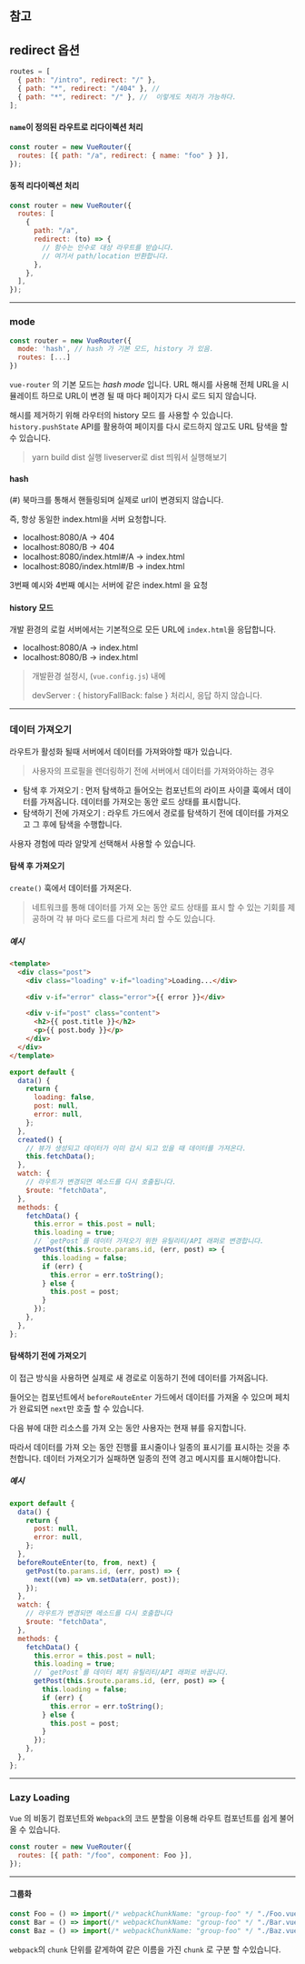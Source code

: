 ## 참고

## redirect 옵션

```js
routes = [
  { path: "/intro", redirect: "/" },
  { path: "*", redirect: "/404" }, //
  { path: "*", redirect: "/" }, //  이렇게도 처리가 가능하다.
];
```

#### `name`이 정의된 라우트로 리다이렉션 처리

```js
const router = new VueRouter({
  routes: [{ path: "/a", redirect: { name: "foo" } }],
});
```

#### 동적 리다이렉션 처리

```js
const router = new VueRouter({
  routes: [
    {
      path: "/a",
      redirect: (to) => {
        // 함수는 인수로 대상 라우트를 받습니다.
        // 여기서 path/location 반환합니다.
      },
    },
  ],
});
```

---

### mode

```js
const router = new VueRouter({
  mode: 'hash', // hash 가 기본 모드, history 가 있음.
  routes: [...]
})
```

`vue-router` 의 기본 모드는 _hash mode_ 입니다. URL 해시를 사용해 전체 URL을 시뮬레이트 하므로 URL이 변경 될 때 마다 페이지가 다시 로드 되지 않습니다.

해시를 제거하기 위해 라우터의 history 모드 를 사용할 수 있습니다. `history.pushState` API를 활용하여 페이지를 다시 로드하지 않고도 URL 탐색을 할 수 있습니다.

> yarn build dist 실행 liveserver로 dist 띄워서 실행해보기

#### hash

(#) 북마크를 통해서 핸들링되며 실제로 url이 변경되지 않습니다.

즉, 항상 동일한 index.html을 서버 요청합니다.

- localhost:8080/A -> 404
- localhost:8080/B -> 404
- localhost:8080/index.html#/A -> index.html
- localhost:8080/index.html#/B -> index.html

3번째 예시와 4번째 예시는 서버에 같은 index.html 을 요청

#### history 모드

개발 환경의 로컬 서버에서는 기본적으로 모든 URL에 `index.html`을 응답합니다.

- localhost:8080/A -> index.html
- localhost:8080/B -> index.html

> 개발환경 설정시, (`vue.config.js`) 내에
>
> devServer : { historyFallBack: false } 처리시, 응답 하지 않습니다.

---

### 데이터 가져오기

라우트가 활성화 될때 서버에서 데이터를 가져와야할 때가 있습니다.

> 사용자의 프로필을 렌더링하기 전에 서버에서 데이터를 가져와야하는 경우

- 탐색 후 가져오기 : 먼저 탐색하고 들어오는 컴포넌트의 라이프 사이클 훅에서 데이터를 가져옵니다. 데이터를 가져오는 동안 로드 상태를 표시합니다.
- 탐색하기 전에 가져오기 : 라우트 가드에서 경로를 탐색하기 전에 데이터를 가져오고 그 후에 탐색을 수행합니다.

사용자 경험에 따라 알맞게 선택해서 사용할 수 있습니다.

#### 탐색 후 가져오기

`create()` 훅에서 데이터를 가져온다.

> 네트워크를 통해 데이터를 가져 오는 동안 로드 상태를 표시 할 수 있는 기회를 제공하며 각 뷰 마다 로드를 다르게 처리 할 수도 있습니다.

##### 예시

```html
<template>
  <div class="post">
    <div class="loading" v-if="loading">Loading...</div>

    <div v-if="error" class="error">{{ error }}</div>

    <div v-if="post" class="content">
      <h2>{{ post.title }}</h2>
      <p>{{ post.body }}</p>
    </div>
  </div>
</template>
```

```js
export default {
  data() {
    return {
      loading: false,
      post: null,
      error: null,
    };
  },
  created() {
    // 뷰가 생성되고 데이터가 이미 감시 되고 있을 때 데이터를 가져온다.
    this.fetchData();
  },
  watch: {
    // 라우트가 변경되면 메소드를 다시 호출됩니다.
    $route: "fetchData",
  },
  methods: {
    fetchData() {
      this.error = this.post = null;
      this.loading = true;
      // `getPost`를 데이터 가져오기 위한 유틸리티/API 래퍼로 변경합니다.
      getPost(this.$route.params.id, (err, post) => {
        this.loading = false;
        if (err) {
          this.error = err.toString();
        } else {
          this.post = post;
        }
      });
    },
  },
};
```

#### 탐색하기 전에 가져오기

이 접근 방식을 사용하면 실제로 새 경로로 이동하기 전에 데이터를 가져옵니다.

들어오는 컴포넌트에서 `beforeRouteEnter` 가드에서 데이터를 가져올 수 있으며 페치가 완료되면 `next`만 호출 할 수 있습니다.

다음 뷰에 대한 리소스를 가져 오는 동안 사용자는 현재 뷰를 유지합니다.

따라서 데이터를 가져 오는 동안 진행률 표시줄이나 일종의 표시기를 표시하는 것을 추천합니다. 데이터 가져오기가 실패하면 일종의 전역 경고 메시지를 표시해야합니다.

##### 예시

```js
export default {
  data() {
    return {
      post: null,
      error: null,
    };
  },
  beforeRouteEnter(to, from, next) {
    getPost(to.params.id, (err, post) => {
      next((vm) => vm.setData(err, post));
    });
  },
  watch: {
    // 라우트가 변경되면 메소드를 다시 호출합니다
    $route: "fetchData",
  },
  methods: {
    fetchData() {
      this.error = this.post = null;
      this.loading = true;
      // `getPost`를 데이터 페치 유틸리티/API 래퍼로 바꿉니다.
      getPost(this.$route.params.id, (err, post) => {
        this.loading = false;
        if (err) {
          this.error = err.toString();
        } else {
          this.post = post;
        }
      });
    },
  },
};
```

---

### Lazy Loading

`Vue` 의 비동기 컴포넌트와 `Webpack`의 코드 분할을 이용해 라우트 컴포넌트를 쉽게 불어 올 수 있습니다.

```js
const router = new VueRouter({
  routes: [{ path: "/foo", component: Foo }],
});
```

---

#### 그룹화

```js
const Foo = () => import(/* webpackChunkName: "group-foo" */ "./Foo.vue");
const Bar = () => import(/* webpackChunkName: "group-foo" */ "./Bar.vue");
const Baz = () => import(/* webpackChunkName: "group-foo" */ "./Baz.vue");
```

`webpack`의 `chunk` 단위를 같게하여 같은 이름을 가진 `chunk` 로 구분 할 수있습니다.
